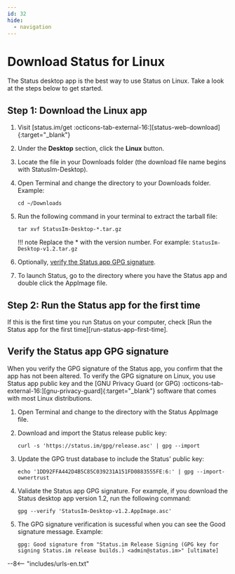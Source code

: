 ```yaml
---
id: 32
hide:
  - navigation
---
```


# Download Status for Linux

The Status desktop app is the best way to use Status on Linux. Take a look at the steps below to get started.

## Step 1: Download the Linux app

1. Visit [status.im/get :octicons-tab-external-16:][status-web-download]{:target="_blank"}
1. Under the **Desktop** section, click the **Linux** button.
1. Locate the file in your Downloads folder (the download file name begins with StatusIm-Desktop).
1. Open Terminal and change the directory to your Downloads folder. Example:

    `cd ~/Downloads`

1. Run the following command in your terminal to extract the tarball file:

    `tar xvf StatusIm-Desktop-*.tar.gz`

    !!! note
        Replace the * with the version number. For example: `StatusIm-Desktop-v1.2.tar.gz`

1. Optionally, [verify the Status app GPG signature](#verify-the-status-app-gpg-signature).
1. To launch Status, go to the directory where you have the Status app and double click the AppImage file.

## Step 2: Run the Status app for the first time

If this is the first time you run Status on your computer, check [Run the Status app for the first time][run-status-app-first-time].

<!--
## Update Status
-->

## Verify the Status app GPG signature

When you verify the GPG signature of the Status app, you confirm that the app has not been altered. To verify the GPG signature on Linux, you use Status app public key and the [GNU Privacy Guard (or GPG) :octicons-tab-external-16:][gnu-privacy-guard]{:target="_blank"} software that comes with most Linux distributions.

1. Open Terminal and change to the directory with the Status AppImage file.
1. Download and import the Status release public key:

    `curl -s 'https://status.im/gpg/release.asc' | gpg --import`

1. Update the GPG trust database to include the Status' public key:

    `echo '1DD92FFA442D4B5C85C039231A151FD0883555FE:6:' | gpg --import-ownertrust`

1. Validate the Status app GPG signature. For example, if you download the Status desktop app version 1.2, run the following command:

    `gpg --verify 'StatusIm-Desktop-v1.2.AppImage.asc'`

1. The GPG signature verification is sucessful when you can see the Good signature message. Example:

    `gpg: Good signature from "Status.im Release Signing (GPG key for signing Status.im release builds.) <admin@status.im>" [ultimate]`

--8<-- "includes/urls-en.txt"
